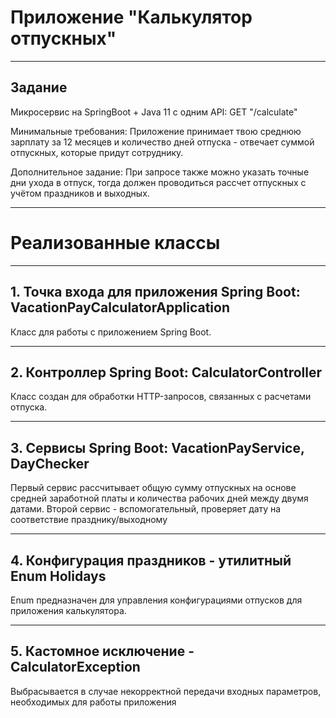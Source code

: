 # Приложение "Калькулятор отпускных"

---

## Задание

Микросервис на SpringBoot + Java 11 c одним API:
GET "/calculate"

Минимальные требования: Приложение принимает твою среднюю зарплату за 12 месяцев и количество дней отпуска - отвечает суммой отпускных, которые придут сотруднику.

Дополнительное задание: При запросе также можно указать точные дни ухода в отпуск, тогда должен проводиться рассчет отпускных с учётом праздников и выходных.

---

# Реализованные классы

----
## 1. Точка входа для приложения Spring Boot: VacationPayCalculatorApplication

Класс для работы с приложением Spring Boot.

----
## 2. Контроллер Spring Boot: CalculatorController

Класс создан для обработки HTTP-запросов, связанных с расчетами отпуска.

---
## 3. Сервисы Spring Boot: VacationPayService, DayChecker

Первый сервис рассчитывает общую сумму отпускных на основе средней заработной платы и количества рабочих дней между двумя датами.
Второй сервис - вспомогательный, проверяет дату на соответствие празднику/выходному

---
## 4. Конфигурация праздников - утилитный Enum Holidays

Enum предназначен для управления конфигурациями отпусков для приложения калькулятора.

---
## 5. Кастомное исключение - CalculatorException
Выбрасывается в случае некорректной передачи входных параметров, необходимых для работы приложения


